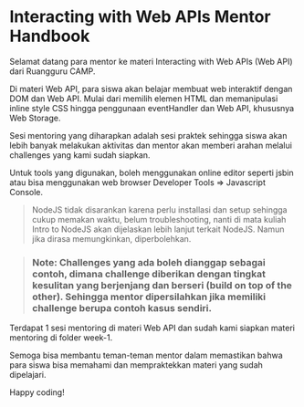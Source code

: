 # Interacting with Web APIs Mentor Handbook

Selamat datang para mentor ke materi Interacting with Web APIs (Web API) dari Ruangguru CAMP.

Di materi Web API, para siswa akan belajar membuat web interaktif dengan DOM dan Web API. Mulai dari memilih elemen HTML dan memanipulasi inline style CSS hingga penggunaan eventHandler dan Web API, khususnya Web Storage.

Sesi mentoring yang diharapkan adalah sesi praktek sehingga siswa akan lebih banyak melakukan aktivitas dan mentor akan memberi arahan melalui challenges yang kami sudah siapkan.

Untuk tools yang digunakan, boleh menggunakan online editor seperti jsbin atau bisa menggunakan web browser Developer Tools => Javascript Console. 

> NodeJS tidak disarankan karena perlu installasi dan setup sehingga cukup memakan waktu, belum troubleshooting, nanti di mata kuliah Intro to NodeJS akan dijelaskan lebih lanjut terkait NodeJS. Namun jika dirasa memungkinkan, diperbolehkan.

> ### **Note: Challenges yang ada boleh dianggap sebagai contoh, dimana challenge diberikan dengan tingkat kesulitan yang berjenjang dan berseri (build on top of the other). Sehingga mentor dipersilahkan jika memiliki challenge berupa contoh kasus sendiri.**

Terdapat 1 sesi mentoring di materi Web API dan sudah kami siapkan materi mentoring di folder week-1.

Semoga bisa membantu teman-teman mentor dalam memastikan bahwa para siswa bisa memahami dan mempraktekkan materi yang sudah dipelajari.

Happy coding!